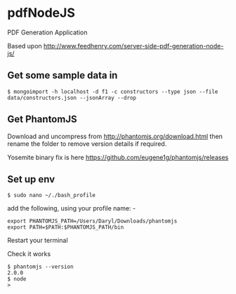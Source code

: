 # pdfNodeJS
PDF Generation Application

Based upon 
http://www.feedhenry.com/server-side-pdf-generation-node-js/

## Get some sample data in
```
$ mongoimport -h localhost -d f1 -c constructors --type json --file data/constructors.json --jsonArray --drop
```

## Get PhantomJS

Download and uncompress from http://phantomjs.org/download.html then rename the folder to remove version details if required.

Yosemite binary fix is here https://github.com/eugene1g/phantomjs/releases

## Set up env

```
$ sudo nano ~/./bash_profile
```

add the following, using your profile name: -
```
export PHANTOMJS_PATH=/Users/Daryl/Downloads/phantomjs
export PATH=$PATH:$PHANTOMJS_PATH/bin
```

Restart your terminal

Check it works

```
$ phantomjs --version
2.0.0
$ node
> 
```